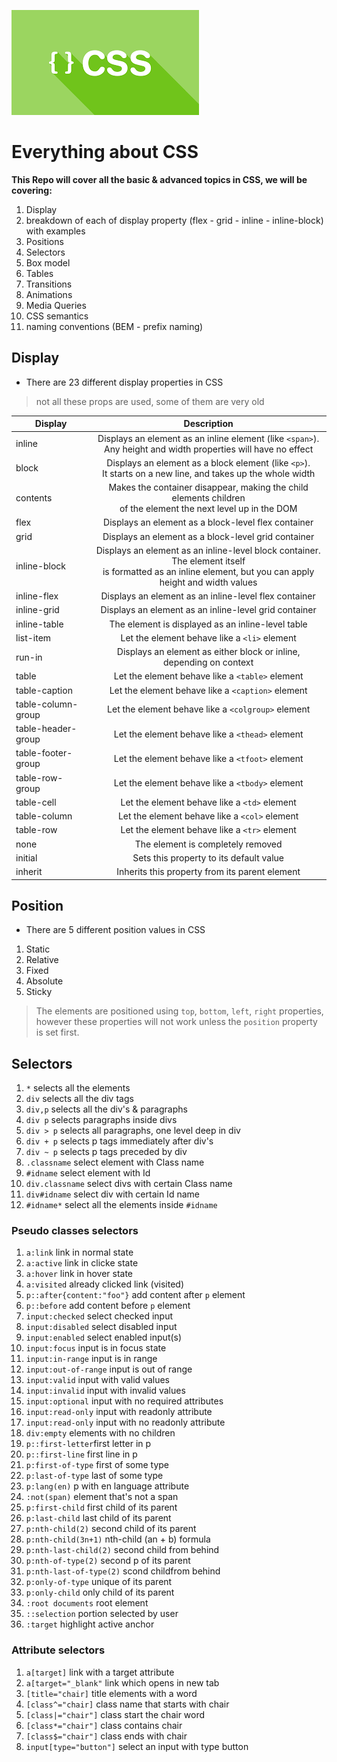 
![css image](Assets/css.png)

# Everything about CSS

**This Repo will cover all the basic & advanced topics in CSS, we will be covering:**

1. Display
2. breakdown of each of display property (flex - grid - inline - inline-block) with examples
3. Positions
4. Selectors
5. Box model
6. Tables
7. Transitions
8. Animations
9. Media Queries
10. CSS semantics
11. naming conventions (BEM - prefix naming) 

## Display

- There are 23 different display properties in CSS

> not all these props are used, some of them are very old

| Display                | Description   | 
| ---------------------  |:-------------:|
| inline                 | Displays an element as an inline element (like `<span>`). <br> Any height and width properties will have no effect |
| block                  | Displays an element as a block element (like `<p>`).<br> It starts on a new line, and takes up the whole width |
| contents               | Makes the container disappear, making the child elements children <br> of the element the next level up in the DOM|
| flex                   | Displays an element as a block-level flex container|
| grid                   | Displays an element as a block-level grid container	|
| inline-block           | Displays an element as an inline-level block container. The element itself <br> is formatted as an inline element, but you can apply height and width values |
| inline-flex            | Displays an element as an inline-level flex container |
| inline-grid            | Displays an element as an inline-level grid container |
| inline-table           | The element is displayed as an inline-level table |
| list-item              | Let the element behave like a `<li>` element |
| run-in                 | Displays an element as either block or inline, depending on context |
| table                  | Let the element behave like a `<table>` element |
| table-caption          | Let the element behave like a `<caption>` element |
| table-column-group     | Let the element behave like a `<colgroup>` element |
| table-header-group     | Let the element behave like a `<thead>` element |
| table-footer-group     | Let the element behave like a `<tfoot>` element |
| table-row-group        | Let the element behave like a `<tbody>` element |
| table-cell             | Let the element behave like a `<td>` element |
| table-column           | Let the element behave like a `<col>` element |
| table-row              | 	Let the element behave like a `<tr>` element |
| none                   | The element is completely removed |
| initial                | Sets this property to its default value |
| inherit                | Inherits this property from its parent element |


## Position

- There are 5 different position values in CSS
1.  Static
2.  Relative
3.  Fixed
4.  Absolute
5.  Sticky

> The elements are positioned using `top`, `bottom`, `left`, `right` properties, however these properties will not work unless the `position` property is set first.

## Selectors

1. `*` selects all the elements
2. `div` selects all the div tags
3. `div,p` selects all the div's & paragraphs
4. `div p` selects paragraphs inside divs
5. `div > p` selects all paragraphs, one level deep in div
6. `div + p` selects p tags immediately after div's
7. `div ~ p` selects p tags preceded by div 
8. `.classname` select element with Class name
9. `#idname` select element with Id
10. `div.classname` select divs with certain Class name
11. `div#idname` select div with certain Id name
12. `#idname*` select all the elements inside `#idname`

### Pseudo classes selectors

1. `a:link` link in normal state
2. `a:active` link in clicke state
3. `a:hover` link in hover state
4. `a:visited` already clicked link (visited)
5. `p::after{content:"foo"}` add content after `p` element
6. `p::before` add content before `p` element
7. `input:checked` select checked input
8. `input:disabled` select disabled input
9. `input:enabled` select enabled input(s)
10. `input:focus` input is in focus state
11. `input:in-range` input is in range
12. `input:out-of-range` input is out of range
13. `input:valid` input with valid values
14. `input:invalid` input with invalid values
15. `input:optional` input with no required attributes
16. `input:read-only` input with readonly attribute
17. `input:read-only` input with no readonly attribute
18. `div:empty` elements with no children
19. `p::first-letter`first letter in p
20. `p::first-line` first line in p
21. `p:first-of-type` first of some type
22. `p:last-of-type` last of some type
23. `p:lang(en)` p with en language attribute
24. `:not(span)` element that's not a span
25. `p:first-child` first child of its parent
26. `p:last-child` last child of its parent
27. `p:nth-child(2)` second child of its parent
28. `p:nth-child(3n+1)` nth-child (an + b) formula
29. `p:nth-last-child(2)` second child from behind
30. `p:nth-of-type(2)` second p of its parent
31. `p:nth-last-of-type(2)` scond childfrom behind
32. `p:only-of-type` unique of its parent
33. `p:only-child` only child of its parent
34. `:root documents` root element
35. `::selection` portion selected by user
36. `:target` highlight active anchor

### Attribute selectors
1. `a[target]` link with a target attribute
2. `a[target="_blank"` link which opens in new tab
3. `[title="chair]` title elements with a word
4. `[class^="chair]` class name that starts with chair
5. `[class|="chair"]` class start the chair word
6. `[class*="chair"]` class contains chair
7. `[class$="chair"]` class ends with chair
8. `input[type="button"]` select an input with type button


